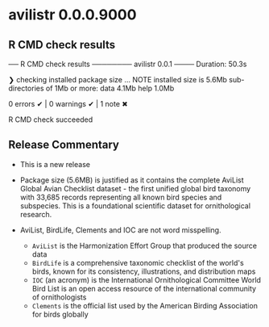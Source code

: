 # avilistr 0.0.0.9000

## R CMD check results

── R CMD check results ──────── avilistr 0.0.1 ────
Duration: 50.3s

❯ checking installed package size ... NOTE
    installed size is  5.6Mb
    sub-directories of 1Mb or more:
      data   4.1Mb
      help   1.0Mb

0 errors ✔ | 0 warnings ✔ | 1 note ✖

R CMD check succeeded

## Release Commentary

- This is a new release

- Package size (5.6MB) is justified as it contains the complete AviList Global Avian Checklist dataset - the first unified global bird taxonomy with 33,685 records representing all known bird species and subspecies. This is a foundational scientific dataset for ornithological research.

- AviList, BirdLife, Clements and IOC are not word misspelling. 
  - `AviList` is the Harmonization Effort Group that produced the source data
  - `BirdLife` is a comprehensive taxonomic checklist of the world's birds, known for its consistency, illustrations, and distribution maps
  - `IOC` (an acronym) is the International Ornithological Committee World Bird List is an open access resource of the international community of ornithologists
  - `Clements` is the official list used by the American Birding Association for birds globally
